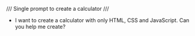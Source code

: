 /// Single prompt to create a calculator ///
- I want to create a calculator with only HTML, CSS and JavaScript. Can you help me create?
